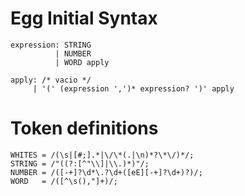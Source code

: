 # Egg Initial Syntax
```
expression: STRING
          | NUMBER
          | WORD apply 

apply: /* vacio */
     | '(' (expression ',')* expression? ')' apply
```

# Token definitions

```
WHITES = /(\s|[#;].*|\/\*(.|\n)*?\*\/)*/;
STRING = /"((?:[^"\\]|\\.)*)"/;
NUMBER = /([-+]?\d*\.?\d+([eE][-+]?\d+)?)/;
WORD   = /([^\s(),"]+)/;
```

